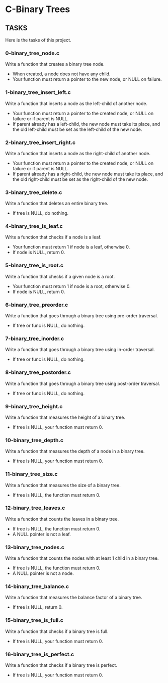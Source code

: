 # C-Binary Trees

## TASKS
Here is the tasks of this project.

### 0-binary_tree_node.c
Write a function that creates a binary tree node.
- When created, a node does not have any child.
- Your function must return a pointer to the new node, or NULL on failure.

### 1-binary_tree_insert_left.c
Write a function that inserts a node as the left-child of another node.
- Your function must return a pointer to the created node, or NULL on failure or if parent is NULL.
- If parent already has a left-child, the new node must take its place, and the old left-child must be set as the left-child of the new node.

### 2-binary_tree_insert_right.c
Write a function that inserts a node as the right-child of another node.
- Your function must return a pointer to the created node, or NULL on failure or if parent is NULL.
- If parent already has a right-child, the new node must take its place, and the old right-child must be set as the right-child of the new node.

### 3-binary_tree_delete.c
Write a function that deletes an entire binary tree.
- If tree is NULL, do nothing.

### 4-binary_tree_is_leaf.c
Write a function that checks if a node is a leaf.
- Your function must return 1 if node is a leaf, otherwise 0.
- If node is NULL, return 0.

### 5-binary_tree_is_root.c
Write a function that checks if a given node is a root.
- Your function must return 1 if node is a root, otherwise 0.
- If node is NULL, return 0.

### 6-binary_tree_preorder.c
Write a function that goes through a binary tree using pre-order traversal.
- If tree or func is NULL, do nothing.

### 7-binary_tree_inorder.c
Write a function that goes through a binary tree using in-order traversal.
- If tree or func is NULL, do nothing.

### 8-binary_tree_postorder.c
Write a function that goes through a binary tree using post-order traversal.
- If tree or func is NULL, do nothing.

### 9-binary_tree_height.c
Write a function that measures the height of a binary tree.
- If tree is NULL, your function must return 0.

### 10-binary_tree_depth.c
Write a function that measures the depth of a node in a binary tree.
- If tree is NULL, your function must return 0.

### 11-binary_tree_size.c
Write a function that measures the size of a binary tree.
- If tree is NULL, the function must return 0.

### 12-binary_tree_leaves.c
Write a function that counts the leaves in a binary tree.
- If tree is NULL, the function must return 0.
- A NULL pointer is not a leaf.

### 13-binary_tree_nodes.c
Write a function that counts the nodes with at least 1 child in a binary tree.
- If tree is NULL, the function must return 0.
- A NULL pointer is not a node.

### 14-binary_tree_balance.c
Write a function that measures the balance factor of a binary tree.
- If tree is NULL, return 0.

### 15-binary_tree_is_full.c
Write a function that checks if a binary tree is full.
- If tree is NULL, your function must return 0.

### 16-binary_tree_is_perfect.c
Write a function that checks if a binary tree is perfect.
- If tree is NULL, your function must return 0.
